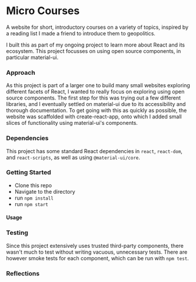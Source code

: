 # Micro Courses

A website for short, introductory courses on a variety of topics, inspired by a reading list I made a friend to introduce them to geopolitics.

I built this as part of my ongoing project to learn more about React and its ecosystem. This project focusses on using open source components, in particular material-ui.

### Approach

As this project is part of a larger one to build many small websites exploring different facets of React, I wanted to really focus on exploring using open source components. The first step for this was trying out a few different libraries, and I eventually settled on material-ui due to its accessibility and thorough documentation. To get going with this as quickly as possible, the website was scaffolded with create-react-app, onto which I added small slices of functionality using material-ui's components.

### Dependencies

This project has some standard React dependencies in ```react```, ```react-dom```, and ```react-scripts```, as well as using ```@material-ui/core```.

### Getting Started

- Clone this repo
- Navigate to the directory
- run ```npm install```
- run ```npm start```

#### Usage

### Testing

Since this project extensively uses trusted third-party components, there wasn't much to test without writing vacuous, unnecessary tests. There are however smoke tests for each component, which can be run with ```npm test```.

### Reflections

